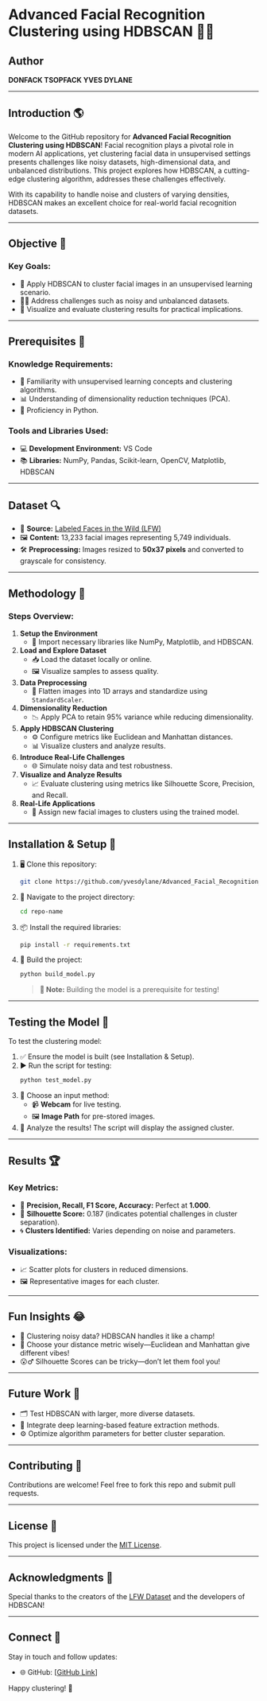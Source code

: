 # Advanced Facial Recognition Clustering using HDBSCAN 🙌🏼

## Author
**DONFACK TSOPFACK YVES DYLANE**

---

## Introduction 🌎
Welcome to the GitHub repository for **Advanced Facial Recognition Clustering using HDBSCAN**!
Facial recognition plays a pivotal role in modern AI applications, yet clustering facial data in unsupervised settings presents challenges like noisy datasets, high-dimensional data, and unbalanced distributions. This project explores how HDBSCAN, a cutting-edge clustering algorithm, addresses these challenges effectively.

With its capability to handle noise and clusters of varying densities, HDBSCAN makes an excellent choice for real-world facial recognition datasets.

---

## Objective 🎯
### Key Goals:
- 🔎 Apply HDBSCAN to cluster facial images in an unsupervised learning scenario.
- 🏃️‍♂️ Address challenges such as noisy and unbalanced datasets.
- 🔬 Visualize and evaluate clustering results for practical implications.

---

## Prerequisites 🔧
### Knowledge Requirements:
- 🧠 Familiarity with unsupervised learning concepts and clustering algorithms.
- 📊 Understanding of dimensionality reduction techniques (PCA).
- 🐍 Proficiency in Python.

### Tools and Libraries Used:
- 💻 **Development Environment:** VS Code
- 📚 **Libraries:** NumPy, Pandas, Scikit-learn, OpenCV, Matplotlib, HDBSCAN

---

## Dataset 🔍
- 📂 **Source:** [Labeled Faces in the Wild (LFW)](http://vis-www.cs.umass.edu/lfw/)
- 🖼️ **Content:** 13,233 facial images representing 5,749 individuals.
- 🛠️ **Preprocessing:** Images resized to **50x37 pixels** and converted to grayscale for consistency.

---

## Methodology 🔬
### Steps Overview:
1. **Setup the Environment**
   - 🔌 Import necessary libraries like NumPy, Matplotlib, and HDBSCAN.
2. **Load and Explore Dataset**
   - 📥 Load the dataset locally or online.
   - 🖼️ Visualize samples to assess quality.
3. **Data Preprocessing**
   - 📏 Flatten images into 1D arrays and standardize using `StandardScaler`.
4. **Dimensionality Reduction**
   - 📉 Apply PCA to retain 95% variance while reducing dimensionality.
5. **Apply HDBSCAN Clustering**
   - ⚙️ Configure metrics like Euclidean and Manhattan distances.
   - 📊 Visualize clusters and analyze results.
6. **Introduce Real-Life Challenges**
   - 🌐 Simulate noisy data and test robustness.
7. **Visualize and Analyze Results**
   - 📈 Evaluate clustering using metrics like Silhouette Score, Precision, and Recall.
8. **Real-Life Applications**
   - 🧩 Assign new facial images to clusters using the trained model.

---

## Installation & Setup 🚀
1. 🖥️ Clone this repository:
   ```bash
   git clone https://github.com/yvesdylane/Advanced_Facial_Recognition_with_HDBSCAN
   ```
2. 📂 Navigate to the project directory:
   ```bash
   cd repo-name
   ```
3. 📦 Install the required libraries:
   ```bash
   pip install -r requirements.txt
   ```
4. 🔨 Build the project:
   ```bash
   python build_model.py
   ```
   > **🚫 Note:** Building the model is a prerequisite for testing!

---

## Testing the Model 🔢
To test the clustering model:
1. ✅ Ensure the model is built (see Installation & Setup).
2. ▶️ Run the script for testing:
   ```bash
   python test_model.py
   ```
3. 🎥 Choose an input method:
   - 📹 **Webcam** for live testing.
   - 🖼️ **Image Path** for pre-stored images.
4. 🧐 Analyze the results! The script will display the assigned cluster.

---

## Results 🏆
### Key Metrics:
- 🏅 **Precision, Recall, F1 Score, Accuracy:** Perfect at **1.000**.
- 📏 **Silhouette Score:** 0.187 (indicates potential challenges in cluster separation).
- 🌀 **Clusters Identified:** Varies depending on noise and parameters.

### Visualizations:
- 📈 Scatter plots for clusters in reduced dimensions.
- 🖼️ Representative images for each cluster.

---

## Fun Insights 😂
- 💨 Clustering noisy data? HDBSCAN handles it like a champ!
- 🔨 Choose your distance metric wisely—Euclidean and Manhattan give different vibes!
- 😮‍♂️ Silhouette Scores can be tricky—don’t let them fool you!

---

## Future Work 🔄
- 🗂️ Test HDBSCAN with larger, more diverse datasets.
- 🤖 Integrate deep learning-based feature extraction methods.
- ⚙️ Optimize algorithm parameters for better cluster separation.

---

## Contributing 🤝
Contributions are welcome! Feel free to fork this repo and submit pull requests.

---

## License 📢
This project is licensed under the [MIT License](LICENSE).

---

## Acknowledgments 🙏
Special thanks to the creators of the [LFW Dataset](http://vis-www.cs.umass.edu/lfw/) and the developers of HDBSCAN!

---

## Connect 🚀
Stay in touch and follow updates:
- 🌐 GitHub: [[GitHub Link](https://github.com/yvesdylane/Advanced_Facial_Recognition_with_HDBSCAN)]

Happy clustering! 🎉


